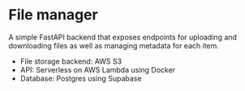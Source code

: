 # File manager
A simple FastAPI backend that exposes endpoints for uploading and downloading files as well as managing metadata for each item.

- File storage backend: AWS S3
- API: Serverless on AWS Lambda using Docker
- Database: Postgres using Supabase


